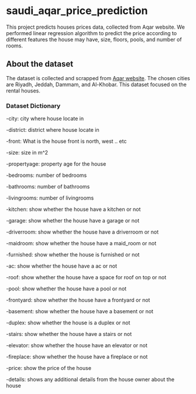 # saudi_aqar_price_prediction

This project predicts houses prices data, collected from Aqar website. We performed linear regression algorithm to predict the price according to different features the house may have, size, floors, pools, and number of rooms. 

## About the dataset

The dataset is collected and scrapped from [Aqar website](https://sa.aqar.fm/). The chosen cities are Riyadh, Jeddah, Dammam, and Al-Khobar. This dataset focused on the rental houses.



### Dataset Dictionary 

-city: city where house locate in

-district: district where house locate in

-front: What is the house front is north, west .. etc

-size: size in m^2

-propertyage: property age for the house 

-bedrooms: number of bedrooms 

-bathrooms: number of bathrooms 

-livingrooms: number of livingrooms 

-kitchen: show whether the house have a kitchen or not 

-garage: show whether the house have a garage or not 

-driverroom: show whether the house have a driverroom or not 

-maidroom: show whether the house have a maid_room or not

-furnished: show whether the house is furnished or not

-ac: show whether the house have a ac or not

-roof: show whether the house have a space for roof on top or not

-pool: show whether the house have a pool or not

-frontyard: show whether the house have a frontyard or not

-basement: show whether the house have a basement or not

-duplex: show whether the house is a duplex or not

-stairs: show whether the house have a stairs or not

-elevator: show whether the house have an elevator or not

-fireplace: show whether the house have a fireplace or not

-price: show the price of the house

-details: shows any additional details from the house owner about the house
